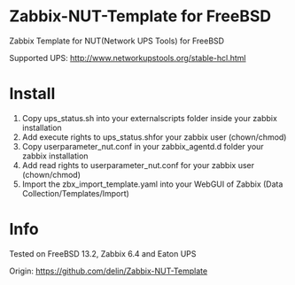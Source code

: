 Zabbix-NUT-Template for FreeBSD
===============================

Zabbix Template for NUT(Network UPS Tools) for FreeBSD

Supported UPS: http://www.networkupstools.org/stable-hcl.html


Install
=======

1. Copy ups_status.sh into your externalscripts folder inside your zabbix installation
2. Add execute rights to ups_status.shfor your zabbix user (chown/chmod)
2. Copy userparameter_nut.conf in your zabbix_agentd.d folder your zabbix installation
3. Add read rights to userparameter_nut.conf for your zabbix user (chown/chmod)
4. Import the zbx_import_template.yaml into your WebGUI of Zabbix (Data Collection/Templates/Import)

Info
====
Tested on FreeBSD 13.2, Zabbix 6.4 and Eaton UPS

Origin: https://github.com/delin/Zabbix-NUT-Template
